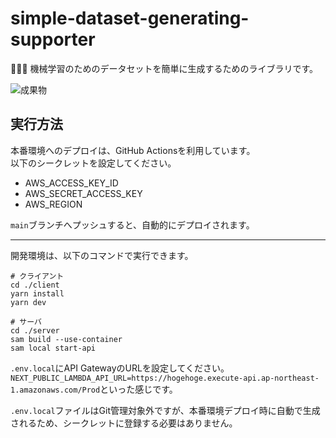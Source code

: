 # simple-dataset-generating-supporter

🐀🐀🐀 機械学習のためのデータセットを簡単に生成するためのライブラリです。  

![成果物](./docs/img/fruit.gif)  

## 実行方法

本番環境へのデプロイは、GitHub Actionsを利用しています。  
以下のシークレットを設定してください。  

- AWS_ACCESS_KEY_ID
- AWS_SECRET_ACCESS_KEY
- AWS_REGION

`main`ブランチへプッシュすると、自動的にデプロイされます。  

---

開発環境は、以下のコマンドで実行できます。  

```shell
# クライアント
cd ./client
yarn install
yarn dev

# サーバ
cd ./server
sam build --use-container
sam local start-api
```

`.env.local`にAPI GatewayのURLを設定してください。  
`NEXT_PUBLIC_LAMBDA_API_URL=https://hogehoge.execute-api.ap-northeast-1.amazonaws.com/Prod`といった感じです。  

`.env.local`ファイルはGit管理対象外ですが、本番環境デプロイ時に自動で生成されるため、シークレットに登録する必要はありません。  
